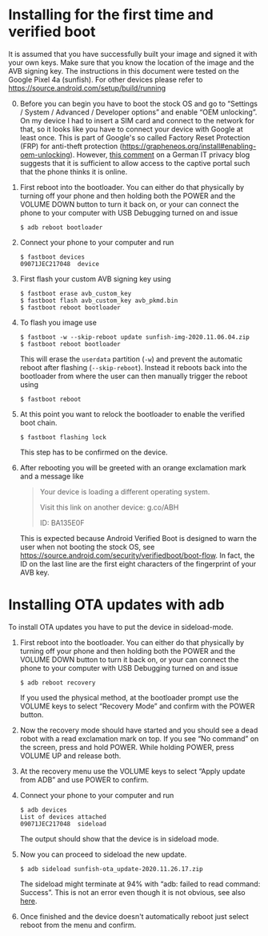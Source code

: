 # Installing for the first time and verified boot

It is assumed that you have successfully built your image and signed it with
your own keys.  Make sure that you know the location of the image and the AVB
signing key.  The instructions in this document were tested on the Google Pixel
4a (sunfish).  For other devices please refer to
https://source.android.com/setup/build/running

 0. Before you can begin you have to boot the stock OS and go to “Settings /
    System / Advanced / Developer options” and enable “OEM unlocking”.  On my
    device I had to insert a SIM card and connect to the network for that, so
    it looks like you have to connect your device with Google at least once.
    This is part of Google's so called Factory Reset Protection (FRP) for
    anti-theft protection
    (https://grapheneos.org/install#enabling-oem-unlocking).  However, [this
    comment](https://www.kuketz-blog.de/grapheneos-das-android-fuer-sicherheits-und-datenschutzfreaks/#comment-52681)
    on a German IT privacy blog suggests that it is sufficient to allow access
    to the captive portal such that the phone thinks it is online.

 1. First reboot into the bootloader. You can either do that physically by
    turning off your phone and then holding both the POWER and the VOLUME DOWN
    button to turn it back on, or your can connect the phone to your computer
    with USB Debugging turned on and issue
    ```console
    $ adb reboot bootloader
    ```

 2. Connect your phone to your computer and run
    ```console
    $ fastboot devices
    09071JEC217048  device
    ```

 3. First flash your custom AVB signing key using
    ```console
    $ fastboot erase avb_custom_key
    $ fastboot flash avb_custom_key avb_pkmd.bin
    $ fastboot reboot bootloader
    ```

 4. To flash you image use
    ```console
    $ fastboot -w --skip-reboot update sunfish-img-2020.11.06.04.zip
    $ fastboot reboot bootloader
    ```
    This will erase the `userdata` partition (`-w`) and prevent the automatic
    reboot after flashing (`--skip-reboot`). Instead it reboots back into the
    bootloader from where the user can then manually trigger the reboot using
    ```console
    $ fastboot reboot
    ```

 5. At this point you want to relock the bootloader to enable the verified boot
    chain.
    ```
    $ fastboot flashing lock
    ```
    This step has to be confirmed on the device.

 6. After rebooting you will be greeted with an orange exclamation mark and a
    message like

    > Your device is loading a different operating system.
    >
    > Visit this link on another device:
    > g.co/ABH
    >
    > ID: BA135E0F

    This is expected because Android Verified Boot is designed to warn the user
    when not booting the stock OS, see
    https://source.android.com/security/verifiedboot/boot-flow.  In fact, the
    ID on the last line are the first eight characters of the fingerprint of
    your AVB key.

# Installing OTA updates with adb

To install OTA updates you have to put the device in sideload-mode.

 1. First reboot into the bootloader. You can either do that physically by
    turning off your phone and then holding both the POWER and the VOLUME DOWN
    button to turn it back on, or your can connect the phone to your computer
    with USB Debugging turned on and issue
    ```console
    $ adb reboot recovery
    ```
    If you used the physical method, at the bootloader prompt use the VOLUME
    keys to select “Recovery Mode” and confirm with the POWER button.

 3. Now the recovery mode should have started and you should see a dead robot
    with a read exclamation mark on top. If you see “No command” on the screen,
    press and hold POWER. While holding POWER, press VOLUME UP and release
    both.

 4. At the recovery menu use the VOLUME keys to select “Apply update from ADB”
    and use POWER to confirm.

 5. Connect your phone to your computer and run
    ```console
    $ adb devices
    List of devices attached
    09071JEC217048  sideload
    ```
    The output should show that the device is in sideload mode.

 6. Now you can proceed to sideload the new update.
    ```console
    $ adb sideload sunfish-ota_update-2020.11.26.17.zip
    ```
    The sideload might terminate at 94% with “adb: failed to read command:
    Success”.  This is not an error even though it is not obvious, see also
    [here](https://np.reddit.com/r/LineageOS/comments/dt2et4/adb_failed_to_read_command_success/f6u352m).

 7. Once finished and the device doesn't automatically reboot just select
    reboot from the menu and confirm.
